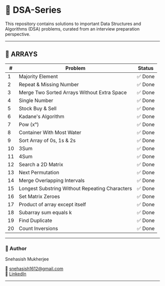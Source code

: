 # 📘 DSA-Series
This repository contains solutions to important Data Structures and Algorithms (DSA) problems, curated from an interview preparation perspective.

---

## 📂 ARRAYS

| #  | Problem                                      | Status |
|----|----------------------------------------------|--------|
| 1  | Majority Element                             | ✅ Done |
| 2  | Repeat & Missing Number                      | ✅ Done |
| 3  | Merge Two Sorted Arrays Without Extra Space  | ✅ Done |
| 4  | Single Number                                | ✅ Done |
| 5  | Stock Buy & Sell                             | ✅ Done |
| 6  | Kadane's Algorithm                           | ✅ Done |
| 7  | Pow (xⁿ)                                     | ✅ Done |
| 8  | Container With Most Water                    | ✅ Done |
| 9  | Sort Array of 0s, 1s & 2s                    | ✅ Done |
| 10 | 3Sum                                         | ✅ Done |
| 11 | 4Sum                                         | ✅ Done |
| 12 | Search a 2D Matrix                           | ✅ Done |
| 13 | Next Permutation                             | ✅ Done |
| 14 | Merge Overlapping Intervals                  | ✅ Done |
| 15 | Longest Substring Without Repeating Characters | ✅ Done |
| 16 | Set Matrix Zeroes                            | ✅ Done |
| 17 | Product of array except itself               | ✅ Done |
| 18 | Subarray sum equals k                        | ✅ Done |
| 19 | Find Duplicate                               | ✅ Done |
| 20 | Count Inversions                             | ✅ Done |

---

### 📌 Author
Snehasish Mukherjee

📧 [snehasish1612@gmail.com](mailto:snehasish1612@gmail.com)  
🔗 [LinkedIn](https://linkedin.com/in/snehasish1612)

---

